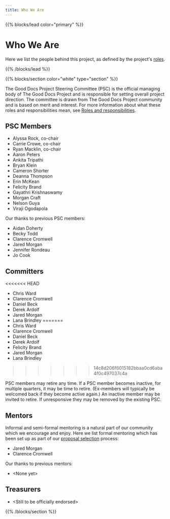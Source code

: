 ```yaml
---
title: Who We Are
---
```


{{% blocks/lead color="primary" %}}

# Who We Are

Here we list the people behind this project, as defined by the project's [roles](/roles).

{{% /blocks/lead %}}

{{% blocks/section color="white" type="section" %}}

The Good Docs Project Steering Committee (PSC) is the official managing body of The Good Docs Project and is responsible for setting overall project direction.
The committee is drawn from The Good Docs Project community and is based on merit and interest.
For more information about what these roles and responsibilities mean, see [Roles and responsibilities](/roles).

## PSC Members

-   Alyssa Rock, co-chair
-   Carrie Crowe, co-chair
-   Ryan Macklin, co-chair
-   Aaron Peters
-   Ankita Tripathi
-   Bryan Klein
-   Cameron Shorter
-   Deanna Thompson
-   Erin McKean
-   Felicity Brand
-   Gayathri Krishnaswamy
-   Morgan Craft
-   Nelson Guya
-   Viraji Ogodapola

Our thanks to previous PSC members:

- Aidan Doherty
- Becky Todd
- Clarence Cromwell
- Jared Morgan
- Jennifer Rondeau
- Jo Cook

## Committers

<<<<<<< HEAD
-   Chris Ward
-   Clarence Cromwell
-   Daniel Beck
-   Derek Ardolf
-   Jared Morgan
-   Lana Brindley
=======
- Chris Ward
- Clarence Cromwell
- Daniel Beck
- Derek Ardolf
- Felicity Brand
- Jared Morgan
- Lana Brindley
>>>>>>> 14c8d206f6015182bbaa0cd6aba4f0c497037c4a

PSC members may retire any time. If a PSC member becomes inactive, for multiple quarters, it may be time to retire. (Ex-members will typically be welcomed back if they become active again.) An inactive member may be invited to retire. If unresponsive they may be removed by the existing PSC.

## Mentors

Informal and semi-formal mentoring is a natural part of our community which we encourage and enjoy.
Here we list formal mentoring which has been set up as part of our [proposal selection](/proposal-selection) process:

- Jared Morgan
- Clarence Cromwell

Our thanks to previous mentors:

- \<None yet\>

## Treasurers

- \<Still to be officially endorsed\>

{{% /blocks/section %}}
